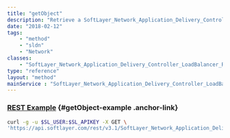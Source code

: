 ```yaml
---
title: "getObject"
description: "Retrieve a SoftLayer_Network_Application_Delivery_Controller_LoadBalancer_Routing_Type record."
date: "2018-02-12"
tags:
    - "method"
    - "sldn"
    - "Network"
classes:
    - "SoftLayer_Network_Application_Delivery_Controller_LoadBalancer_Routing_Type"
type: "reference"
layout: "method"
mainService : "SoftLayer_Network_Application_Delivery_Controller_LoadBalancer_Routing_Type"
---
```


### [REST Example](#getObject-example) <a href="/article/rest/"><i class="fas fa-question"></i></a> {#getObject-example .anchor-link} 
```bash
curl -g -u $SL_USER:$SL_APIKEY -X GET \
'https://api.softlayer.com/rest/v3.1/SoftLayer_Network_Application_Delivery_Controller_LoadBalancer_Routing_Type/{SoftLayer_Network_Application_Delivery_Controller_LoadBalancer_Routing_TypeID}/getObject'
```
